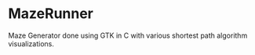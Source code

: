 # MazeRunner
Maze Generator done using GTK in C with various shortest path algorithm visualizations.
